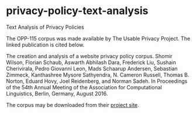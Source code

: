 # privacy-policy-text-analysis
Text Analysis of Privacy Policies

The OPP-115 corpus was made available by The Usable Privacy Project. The linked publication is cited below. 

The creation and analysis of a website privacy policy corpus. Shomir Wilson, Florian Schaub, Aswarth Abhilash Dara, Frederick Liu, Sushain Cherivirala, Pedro Giovanni Leon, Mads Schaarup Andersen, Sebastian Zimmeck, Kanthashree Mysore Sathyendra, N. Cameron Russell, Thomas B. Norton, Eduard Hovy, Joel Reidenberg, and Norman Sadeh. In Proceedings of the 54th Annual Meeting of the Association for Computational Linguistics, Berlin, Germany, August 2016.

The corpus may be downloaded from their [project site](https://www.usableprivacy.org/data). 
